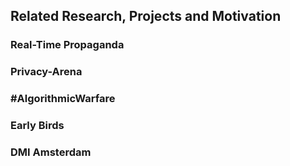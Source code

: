 ## Related Research, Projects and Motivation

### Real-Time Propaganda

### Privacy-Arena

### #AlgorithmicWarfare

### Early Birds

### DMI Amsterdam
